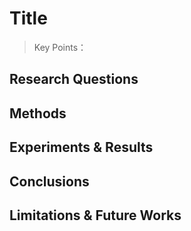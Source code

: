 # Title

> Key Points：
>
> 

## Research Questions

## Methods

## Experiments & Results

## Conclusions

## Limitations & Future Works

